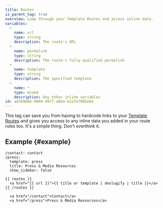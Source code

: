 ```yaml
---
title: Routes
is_parent_tag: true
overview: Loop through your Template Routes and access inline data.
variables:
  -
    name: url
    type: string
    description: The route's URL
  -
    name: permalink
    type: string
    description: The route's fully qualified permalink
  -
    name: template
    type: string
    description: The specified template
  -
    name: *
    type: mixed
    description: Any other inline variables
id: ad1b968e-9069-4977-a8ba-b12fe7885ebe
---
```

This tag can save you from having to hardcode links to your [Template Routes](/routing#template-routes) and gives you access to any inline data you added in your route rules too. It's a simple thing. Don't overthink it.

## Example {#example}

```.language-yaml
/contact: contact
/press:
  template: press
  title: Press & Media Resources
  show_sidebar: false

```

```
{{ routes }}
  <a href="{{ url }}">{{ title or template | deslugify | title }}</a>
{{ /routes }}
```

```.language-output
  <a href="/contact">Contact</a>
  <a href="/press">Press & Media Resources</a>
```
